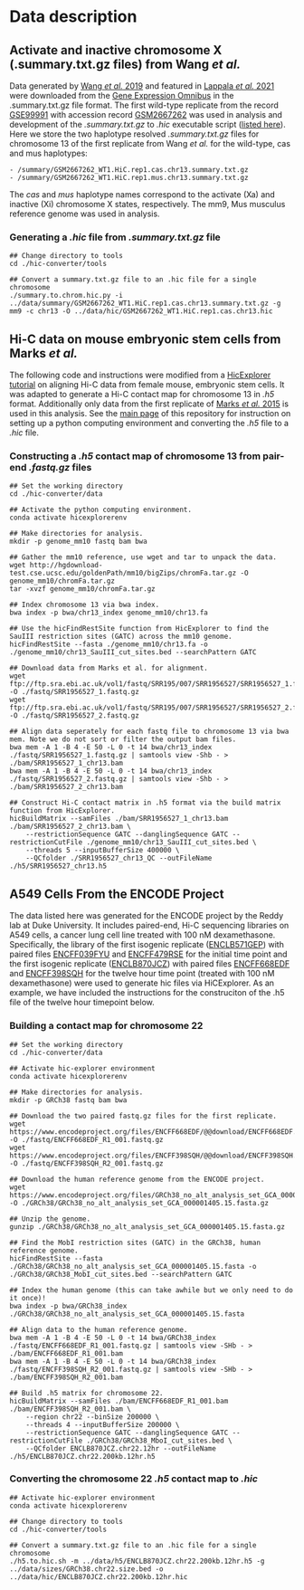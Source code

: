 # Data description

## Activate and inactive chromosome X (.summary.txt.gz files) from Wang *et al.*

Data generated by [Wang *et al.* 2019](https://pubmed.ncbi.nlm.nih.gov/29887375/) and featured in [Lappala *et al.* 2021](https://www.pnas.org/doi/abs/10.1073/pnas.2107092118) were downloaded from the [Gene Expression Omnibus](https://www.ncbi.nlm.nih.gov/geo/) in the .summary.txt.gz file format. The first wild-type replicate from the record [GSE99991](https://www.ncbi.nlm.nih.gov/geo/query/acc.cgi?acc=GSE99991) with accession record [GSM2667262](https://www.ncbi.nlm.nih.gov/geo/query/acc.cgi?acc=GSM2667262) was used in analysis and development of the *.summary.txt.gz* to *.hic* executable script ([listed here](https://github.com/4DGB/hic-converter/blob/main/tools/summary.to.chrom.hic.py)). Here we store the two haplotype resolved *.summary.txt.gz* files for chromosome 13 of the first replicate from Wang *et al.* for the wild-type, cas and mus haplotypes: 

    - /summary/GSM2667262_WT1.HiC.rep1.cas.chr13.summary.txt.gz 
    - /summary/GSM2667262_WT1.HiC.rep1.mus.chr13.summary.txt.gz

The *cas* and *mus* haplotype names correspond to the activate (Xa) and inactive (Xi) chromosome X states, respectively. The mm9, Mus musculus reference genome was used in analysis.

### Generating a *.hic* file from *.summary.txt.gz* file
```
## Change directory to tools
cd ./hic-converter/tools

## Convert a summary.txt.gz file to an .hic file for a single chromosome
./summary.to.chrom.hic.py -i ../data/summary/GSM2667262_WT1.HiC.rep1.cas.chr13.summary.txt.gz -g mm9 -c chr13 -O ../data/hic/GSM2667262_WT1.HiC.rep1.cas.chr13.hic
```

## Hi-C data on mouse embryonic stem cells from Marks *et al.* 

The following code and instructions were modified from a [HicExplorer tutorial]( https://hicexplorer.readthedocs.io/en/latest/content/mES-HiC_analysis.html) on aligning Hi-C data from female mouse, embryonic stem cells. It was adapted to generate a Hi-C contact map for chromosome 13 in *.h5* format. Additionally only data from the first replicate of [Marks *et al.* 2015]( https://genomebiology.biomedcentral.com/articles/10.1186/s13059-015-0698-x) is used in this analysis. See the [main page]( https://github.com/4DGB/hic-converter) of this repository for instruction on setting up a python computing environment and converting the *.h5* file to a *.hic* file.

### Constructing a *.h5* contact map of chromosome 13 from pair-end *.fastq.gz* files

```
## Set the working directory
cd ./hic-converter/data

## Activate the python computing environment.
conda activate hicexplorerenv

## Make directories for analysis.
mkdir -p genome_mm10 fastq bam bwa

## Gather the mm10 reference, use wget and tar to unpack the data.
wget http://hgdownload-test.cse.ucsc.edu/goldenPath/mm10/bigZips/chromFa.tar.gz -O genome_mm10/chromFa.tar.gz
tar -xvzf genome_mm10/chromFa.tar.gz

## Index chromosome 13 via bwa index.
bwa index -p bwa/chr13_index genome_mm10/chr13.fa

## Use the hicFindRestSite function from HicExplorer to find the SauIII restriction sites (GATC) across the mm10 genome. 
hicFindRestSite --fasta ./genome_mm10/chr13.fa -o ./genome_mm10/chr13_SauIII_cut_sites.bed --searchPattern GATC

## Download data from Marks et al. for alignment.
wget ftp://ftp.sra.ebi.ac.uk/vol1/fastq/SRR195/007/SRR1956527/SRR1956527_1.fastq.gz -O ./fastq/SRR1956527_1.fastq.gz
wget ftp://ftp.sra.ebi.ac.uk/vol1/fastq/SRR195/007/SRR1956527/SRR1956527_2.fastq.gz -O ./fastq/SRR1956527_2.fastq.gz

## Align data seperately for each fastq file to chromosome 13 via bwa mem. Note we do not sort or filter the output bam files.
bwa mem -A 1 -B 4 -E 50 -L 0 -t 14 bwa/chr13_index ./fastq/SRR1956527_1.fastq.gz | samtools view -Shb - > ./bam/SRR1956527_1_chr13.bam
bwa mem -A 1 -B 4 -E 50 -L 0 -t 14 bwa/chr13_index ./fastq/SRR1956527_2.fastq.gz | samtools view -Shb - > ./bam/SRR1956527_2_chr13.bam

## Construct Hi-C contact matrix in .h5 format via the build matrix function from HicExplorer.
hicBuildMatrix --samFiles ./bam/SRR1956527_1_chr13.bam ./bam/SRR1956527_2_chr13.bam \
    --restrictionSequence GATC --danglingSequence GATC --restrictionCutFile ./genome_mm10/chr13_SauIII_cut_sites.bed \
    --threads 5 --inputBufferSize 400000 \
    --QCfolder ./SRR1956527_chr13_QC --outFileName ./h5/SRR1956527_chr13.h5
```

## A549 Cells From the ENCODE Project

The data listed here was generated for the ENCODE project by the Reddy lab at Duke University. It includes paired-end, Hi-C sequencing libraries on A549 cells, a cancer lung cell line treated with 100 nM dexamethasone. Specifically, the library of the first isogenic replicate ([ENCLB571GEP](https://www.encodeproject.org/experiments/ENCSR662QKG/)) with paired files [ENCFF039FYU](https://www.encodeproject.org/files/ENCFF039FYU/) and [ENCFF479RSE](https://www.encodeproject.org/files/ENCFF479RSE/) for the initial time point and the first isogenic replicate ([ENCLB870JCZ](https://www.encodeproject.org/experiments/ENCSR499RVD/)) with paired files [ENCFF668EDF](https://www.encodeproject.org/files/ENCFF668EDF/) and [ENCFF398SQH](https://www.encodeproject.org/files/ENCFF398SQH/) for the twelve hour time point (treated with 100 nM dexamethasone) were used to generate hic files via HiCExplorer. As an example, we have included the instructions for the construciton of the .h5 file of the twelve hour timepoint below.

### Building a contact map for chromosome 22

```
## Set the working directory
cd ./hic-converter/data

## Activate hic-explorer environment
conda activate hicexplorerenv

## Make directories for analysis.
mkdir -p GRCh38 fastq bam bwa

## Download the two paired fastq.gz files for the first replicate.
wget https://www.encodeproject.org/files/ENCFF668EDF/@@download/ENCFF668EDF.fastq.gz -O ./fastq/ENCFF668EDF_R1_001.fastq.gz
wget https://www.encodeproject.org/files/ENCFF398SQH/@@download/ENCFF398SQH.fastq.gz -O ./fastq/ENCFF398SQH_R2_001.fastq.gz

## Download the human reference genome from the ENCODE project.
wget https://www.encodeproject.org/files/GRCh38_no_alt_analysis_set_GCA_000001405.15/@@download/GRCh38_no_alt_analysis_set_GCA_000001405.15.fasta.gz -O ./GRCh38/GRCh38_no_alt_analysis_set_GCA_000001405.15.fasta.gz

## Unzip the genome.
gunzip ./GRCh38/GRCh38_no_alt_analysis_set_GCA_000001405.15.fasta.gz

## Find the MobI restriction sites (GATC) in the GRCh38, human reference genome.
hicFindRestSite --fasta ./GRCh38/GRCh38_no_alt_analysis_set_GCA_000001405.15.fasta -o ./GRCh38/GRCh38_MobI_cut_sites.bed --searchPattern GATC

## Index the human genome (this can take awhile but we only need to do it once)!
bwa index -p bwa/GRCh38_index ./GRCh38/GRCh38_no_alt_analysis_set_GCA_000001405.15.fasta 

## Align data to the human reference genome. 
bwa mem -A 1 -B 4 -E 50 -L 0 -t 14 bwa/GRCh38_index ./fastq/ENCFF668EDF_R1_001.fastq.gz | samtools view -SHb - > ./bam/ENCFF668EDF_R1_001.bam
bwa mem -A 1 -B 4 -E 50 -L 0 -t 14 bwa/GRCh38_index ./fastq/ENCFF398SQH_R2_001.fastq.gz | samtools view -SHb - > ./bam/ENCFF398SQH_R2_001.bam

## Build .h5 matrix for chromosome 22.
hicBuildMatrix --samFiles ./bam/ENCFF668EDF_R1_001.bam ./bam/ENCFF398SQH_R2_001.bam \
    --region chr22 --binSize 200000 \
    --threads 4 --inputBufferSize 200000 \
    --restrictionSequence GATC --danglingSequence GATC --restrictionCutFile ./GRCh38/GRCh38_MboI_cut_sites.bed \
    --QCfolder ENCLB870JCZ.chr22.12hr --outFileName ./h5/ENCLB870JCZ.chr22.200kb.12hr.h5
```

### Converting the chromosome 22 *.h5* contact map to *.hic*

```
## Activate hic-explorer environment
conda activate hicexplorerenv

## Change directory to tools
cd ./hic-converter/tools

## Convert a summary.txt.gz file to an .hic file for a single chromosome
./h5.to.hic.sh -m ../data/h5/ENCLB870JCZ.chr22.200kb.12hr.h5 -g ../data/sizes/GRCh38.chr22.size.bed -o ../data/hic/ENCLB870JCZ.chr22.200kb.12hr.hic
```